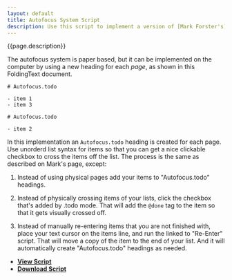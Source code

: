 ```yaml
---
layout: default
title: Autofocus System Script
description: Use this script to implement a version of [Mark Forster's](http://markforster.squarespace.com/autofocus-system/) Autofocus time management system.
---
```


{{page.description}}

The autofocus system is paper based, but it can be implemented on the computer by using a new heading for each _page_, as shown in this FoldingText document.

    # Autofocus.todo
    
    - item 1
    - item 3

    # Autofocus.todo
    
    - item 2

In this implementation an `Autofocus.todo` heading is created for each page. Use unorderd list syntax for items so that you can get a nice clickable checkbox to cross the items off the list. The process is the same as described on Mark's page, except:

1. Instead of using physical pages add your items to "Autofocus.todo" headings.

2. Instead of physically crossing items of your lists, click the checkbox that's added by .todo mode. That will add the `@done` tag to the item so that it gets visually crossed off.

3. Instead of manually re-entering items that you are not finished with, place your text cursor on the items line, and run the linked to "Re-Enter" script. That will move a copy of the item to the end of your list. And it will automatically create "Autofocus.todo" headings as needed.

- [**View Script**](https://gist.github.com/gists/4075021/)
- [**Download Script**](https://gist.github.com/gists/4075021/download)
